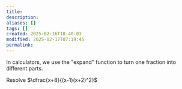 ```yaml
---
title: 
description: 
aliases: []
tags: []
created: 2025-02-16T18:40:03
modified: 2025-02-17T07:19:45
permalink:
---
```



In calculators, we use the "expand" function to turn one fraction into different parts.

Resolve $\dfrac{x+8}{(x-1)(x+2)^2}$
